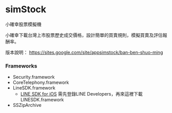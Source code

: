 # simStock
小確幸股票模擬機

小確幸下載台灣上市股票歷史成交價格，設計簡單的買賣規則，模擬買賣及評估報酬率。

版本說明： https://sites.google.com/site/appsimstock/ban-ben-shuo-ming


### Frameworks
* Security.framework
* CoreTelephony.framework
* LineSDK.framework
    * [LINE SDK for iOS](https://developers.line.me/en/docs/ios-sdk/) 需先登錄LINE Developers，再來這裡下載LINESDK.framework
* SSZipArchive

